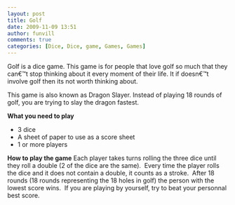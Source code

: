 ```yaml
---
layout: post
title: Golf
date: 2009-11-09 13:51
author: funvill
comments: true
categories: [Dice, Dice, game, Games, Games]
---
```

Golf is a dice game.
This game is for people that love golf so much that they can€™t stop thinking about it every moment of their life.
It if doesn€™t involve golf then its not worth thinking about.

This game is also known as Dragon Slayer.  Instead of playing 18 rounds of golf, you are trying to slay the dragon fastest.

<strong>What you need to play</strong>
<ul>
	<li>3 dice</li>
	<li>A sheet of paper to use as a score sheet</li>
	<li>1 or more players</li>
</ul>
<strong>How to play the game</strong>
Each player takes turns rolling the three dice until they roll a double (2 of the dice are the same).  Every time the player rolls the dice and it does not contain a double, it counts as a stroke.  After 18 rounds (18 rounds representing the 18 holes in golf) the person with the lowest score wins.  If you are playing by yourself, try to beat your personnal best score.
